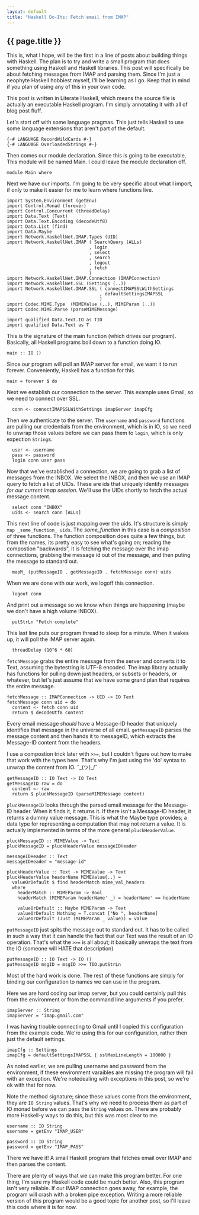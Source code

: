 ```yaml
---
layout: default
title: "Haskell Do-Its: Fetch email from IMAP"
---
```


{{ page.title }}
----------------

This is, what I hope, will be the first in a line of posts about
building things with Haskell. The plan is to try and write a small
program that does something using Haskell and Haskell libraries. This
post will specifically be about fetching messages from IMAP and parsing
them. Since I'm just a neophyte Haskell hobbiest myself, I'll be
learning as I go. Keep that in mind if you plan of using any of this in
your own code.

This post is written in Literate Haskell, which means the source file is
actually an executable Haskell program. I'm simply annotating it with
all of blog post fluff.

Let's start off with some language pragmas. This just tells Haskell to
use some language extensions that aren't part of the default.

    {-# LANGUAGE RecordWildCards #-}
    {-# LANGUAGE OverloadedStrings #-}


Then comes our module declaration. Since this is going to be
executable, This module will be named Main. I could leave the module
declaration off.

    module Main where

Next we have our imports. I'm going to be very specific about what I
import, if only to make it easier for me to learn where functions live.

    import System.Environment (getEnv)
    import Control.Monad (forever)
    import Control.Concurrent (threadDelay)
    import Data.Text (Text)
    import Data.Text.Encoding (decodeUtf8)
    import Data.List (find)
    import Data.Maybe
    import Network.HaskellNet.IMAP.Types (UID)
    import Network.HaskellNet.IMAP ( SearchQuery (ALLs)
                                   , login
                                   , select
                                   , search
                                   , logout
                                   , fetch
                                   )
    import Network.HaskellNet.IMAP.Connection (IMAPConnection)
    import Network.HaskellNet.SSL (Settings (..))
    import Network.HaskellNet.IMAP.SSL ( connectIMAPSSLWithSettings
                                       , defaultSettingsIMAPSSL
                                       )
    import Codec.MIME.Type  (MIMEValue (..), MIMEParam (..))
    import Codec.MIME.Parse (parseMIMEMessage)

    import qualified Data.Text.IO as TIO
    import qualified Data.Text as T

This is the signature of the main function (which drives our program).
Basically, all Haskell programs boil down to a function doing IO.

    main :: IO ()

Since our program will poll an IMAP server for email, we want it to run
forever. Conveniently, Haskell has a function for this.

    main = forever $ do

Next we establish our connection to the server. This example uses Gmail,
so we need to connect over SSL.

      conn <- connectIMAPSSLWithSettings imapServer imapCfg

Then we authenticate to the server. The `username` and `password`
functions are pulling our credentials from the environment, which is in
IO, so we need to unwrap those values before we can pass them to
`login`, which is only expection `String`s.

      user <- username
      pass <- password
      login conn user pass

Now that we've established a connection, we are going to grab a list of
messages from the INBOX. We select the INBOX, and then we use an IMAP
query to fetch a list of UIDs. These are ids that uniquely identify
messages *for our current imap session*. We'll use the UIDs shortly to
fetch the actual message content.

      select conn "INBOX"
      uids <- search conn [ALLs]

This next line of code is just mapping over the uids. It's structure is
simply `map _some_function_ uids`. The *some\_function* in this case is
a *composition* of three functions. The function composition does quite
a few things, but from the names, its pretty easy to see what's going
on; reading the compostion "backwards", it is fetching the message over
the imap connections, grabbing the message id out of the message, and
then puting the message to standard out.

      mapM_ (putMessageID . getMessageID . fetchMessage conn) uids

When we are done with our work, we logoff this connection.

      logout conn

And print out a message so we know when things are happening (maybe we
don't have a high volume INBOX).

      putStrLn "Fetch complete"

This last line puts our program thread to sleep for a minute. When it
wakes up, it will poll the IMAP server again.

      threadDelay (10^6 * 60)

`fetchMessage` grabs the entire message from the server and converts it
to Text, assuming the bytestring is UTF-8 encoded. The imap library
actually has functions for pulling down just headers, or subsets or
headers, or whatever, but let's just assume that we have some grand plan
that requires the entire message.

    fetchMessage :: IMAPConnection -> UID -> IO Text
    fetchMessage conn uid = do
      content <- fetch conn uid
      return $ decodeUtf8 content

Every email message *should* have a Message-ID header that uniquely
identifies that message in the universe of all email. `getMessageID`
parses the message content and then hands it to messageID, which
extracts the Message-ID content from the headers.

I use a compostion trick later with `>>=`, but I couldn't figure out how
to make that work with the types here. That's why I'm just using the
'do' syntax to unwrap the content from IO. ¯\_(ツ)\_/¯

    getMessageID :: IO Text -> IO Text
    getMessageID raw = do
      content <- raw
      return $ pluckMessageID (parseMIMEMessage content)

`pluckMessageID` looks through the parsed email message for the
Message-ID header. When it finds it, it returns it. If there isn't a
Message-ID header, it returns a dummy value message. This is what the
Maybe type provides; a data type for representing a computation that may
not return a value. It is actually implemented in terms of the more
general `pluckHeaderValue`.

    pluckMessageID :: MIMEValue -> Text
    pluckMessageID = pluckHeaderValue messageIDHeader

    messageIDHeader :: Text
    messageIDHeader = "message-id"

    pluckHeaderValue :: Text -> MIMEValue -> Text
    pluckHeaderValue headerName MIMEValue{..} =
      valueOrDefault $ find headerMatch mime_val_headers
      where
        headerMatch :: MIMEParam -> Bool
        headerMatch (MIMEParam headerName' _) = headerName' == headerName

        valueOrDefault :: Maybe MIMEParam -> Text
        valueOrDefault Nothing = T.concat ["No ", headerName]
        valueOrDefault (Just (MIMEParam _ value)) = value

`putMessageID` just spits the message out to standard out. It has to be
called in such a way that it can handle the fact that our Text was the
result of an IO operation. That's what the `>>=` is all about; it
basically unwraps the text from the IO (someone will HATE that
description)

    putMessageID :: IO Text -> IO ()
    putMessageID msgID = msgID >>= TIO.putStrLn

Most of the hard work is done. The rest of these functions are simply
for binding our configuration to names we can use in the program.

Here we are hard coding our imap server, but you could certainly pull
this from the environment or from the command line arguments if you
prefer.

    imapServer :: String
    imapServer = "imap.gmail.com"

I was having trouble connecting to Gmail until I copied this
configuration from the example code. We're using this for our
configuration, rather then just the default settings.

    imapCfg :: Settings
    imapCfg = defaultSettingsIMAPSSL { sslMaxLineLength = 100000 }

As noted earlier, we are pulling username and password from the
environment, if these environment varaibles are missing the program will
fail with an exception. We're notedealing with exceptions in this post,
so we're ok with that for now.

Note the method signature; since these values come from the environment,
they are `IO String` values. That's why we need to process them as part
of IO monad before we can pass the `String` values on. There are
probably more Haskell-y ways to do this, but this was most clear to me.

    username :: IO String
    username = getEnv "IMAP_USER"

    password :: IO String
    password = getEnv "IMAP_PASS"

There we have it! A small Haskell program that fetches email over IMAP
and then parses the content.

There are plenty of ways that we can make this program better. For one
thing, I'm sure my Haskell code could be much better. Also, this program
isn't very reliable. If our IMAP connection goes away, for example, the
program will crash with a broken pipe exception. Writing a more reliable
version of this program would be a good topic for another post, so I'll
leave this code where it is for now.
